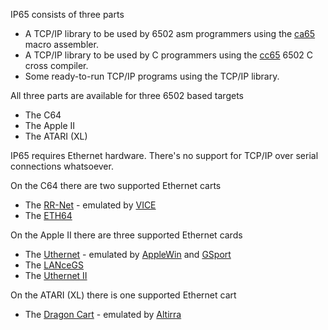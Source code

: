 IP65 consists of three parts
- A TCP/IP library to be used by 6502 asm programmers using the [ca65](http://cc65.github.io/doc/ca65.html) macro assembler.
- A TCP/IP library to be used by C programmers using the [cc65](http://cc65.github.io/doc/cc65.html) 6502 C cross compiler.
- Some ready-to-run TCP/IP programs using the TCP/IP library.

All three parts are available for three 6502 based targets
- The C64
- The Apple II
- The ATARI (XL)

IP65 requires Ethernet hardware. There's no support for TCP/IP over serial connections whatsoever.

On the C64 there are two supported Ethernet carts
- The [RR-Net](http://wiki.icomp.de/wiki/RR-Net) - emulated by [VICE](http://vice-emu.sourceforge.net/)
- The [ETH64](http://www.ide64.org/eth64.html)

On the Apple II there are three supported Ethernet cards
- The [Uthernet](https://web.archive.org/web/20150323031638/http://a2retrosystems.com/products.htm) - emulated by [AppleWin](https://github.com/AppleWin/AppleWin) and [GSport](https://david-schmidt.github.io/gsport/)
- The [LANceGS](https://web.archive.org/web/20010331001718/http://lancegs.a2central.com:80/)
- The [Uthernet II](http://a2retrosystems.com/products.htm)

On the ATARI (XL) there is one supported Ethernet cart
- The [Dragon Cart](http://www.atari8ethernet.com/) - emulated by [Altirra](http://www.virtualdub.org/altirra.html)
